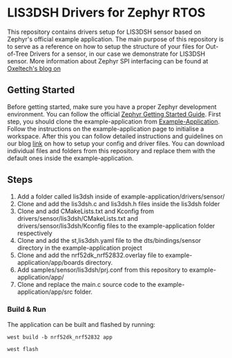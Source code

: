 # LIS3DSH Drivers for Zephyr RTOS 



This repository contains drivers setup for LIS3DSH sensor based on Zephyr's official example application. The main purpose of this
repository is to serve as a reference on how to setup the structure of your files for Out-of-Tree Drivers for a sensor, in our case we demonstrate for LIS3DSH sensor. More information about Zephyr SPI interfacing can be found at [Oxeltech's blog on ](https://www.oxeltech.de/en/blogs/using-zephyr-os-for-interfacing-an-imu-sensor-with-nrf52-over-spi)
  
  
  
 ## Getting Started



Before getting started, make sure you have a proper Zephyr development
environment. You can follow the official
[Zephyr Getting Started Guide](https://docs.zephyrproject.org/latest/getting_started/index.html). First step, you should clone the example-application from [Example-Application](https://github.com/zephyrproject-rtos/example-application). Follow the instructions on the example-application page to initialise a workspace. After this  you can follow detailed instructions and guidelines on our blog [link](https://www.oxeltech.de/en/blogs) on how to setup your config and driver files. You can download individual files and folders from this repository and replace them with the default ones inside the example-application.



## Steps

1.	Add a folder called lis3dsh inside of example-application/drivers/sensor/
2.	Clone and add the lis3dsh.c and lis3dsh.h files inside the lis3dsh folder
3.	Clone and add CMakeLists.txt and Kconfig from drivers/sensor/lis3dsh/CMakeLists.txt and drivers/sensor/lis3dsh/Kconfig files to the example-application folder      respectively
4.	Clone and add the st,lis3dsh.yaml file to the dts/bindings/sensor directory in the example-application project
5.	Clone and add the nrf52dk_nrf52832.overlay file to example-application/app/boards directory. 
6.	Add samples/sensor/lis3dsh/prj.conf from this repository to example-application/app/
7.	Clone and replace the main.c source code to the example-application/app/src folder.



### Build & Run

The application can be built and flashed by running:

```shell
west build -b nrf52dk_nrf52832 app
```

```shell
west flash
```
